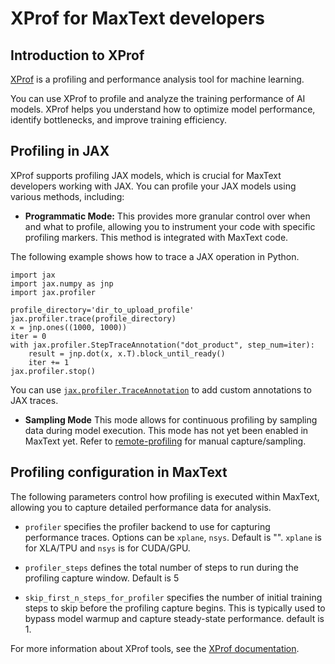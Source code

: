 # XProf for MaxText developers


## Introduction to XProf

[XProf](https://openxla.org/xprof) is a profiling and performance analysis tool for machine learning.

You can use XProf to profile and analyze the training performance of AI models. XProf helps you understand how to optimize model performance, identify bottlenecks, and improve training efficiency.


## Profiling in JAX 

XProf supports profiling JAX models, which is crucial for MaxText developers working with JAX. You can profile your JAX models using various methods, including:

 
*   **Programmatic Mode:** This provides more granular control over when and what to profile, allowing you to instrument your code with specific profiling markers. This method is integrated with MaxText code.


The following example shows how to trace a JAX operation in Python.


```
import jax
import jax.numpy as jnp
import jax.profiler

profile_directory='dir_to_upload_profile'
jax.profiler.trace(profile_directory)
x = jnp.ones((1000, 1000))
iter = 0
with jax.profiler.StepTraceAnnotation("dot_product", step_num=iter):
    result = jnp.dot(x, x.T).block_until_ready()
    iter += 1
jax.profiler.stop()
```


You can use [`jax.profiler.TraceAnnotation`](https://docs.jax.dev/en/latest/_autosummary/jax.profiler.TraceAnnotation.html) to add custom annotations to JAX traces.

*  **Sampling Mode** This mode allows for continuous profiling by sampling data during model execution.
This mode has not yet been enabled in MaxText yet. Refer to [remote-profiling](https://docs.jax.dev/en/latest/profiling.html#remote-profiling) for manual capture/sampling.

## Profiling configuration in MaxText

The following parameters control how profiling is executed within MaxText, allowing you to capture detailed performance data for analysis.

* `profiler`	specifies the profiler backend to use for capturing performance traces.	Options can be `xplane`, `nsys`. Default is "".	`xplane` is for XLA/TPU and `nsys` is for CUDA/GPU.

* `profiler_steps` defines the total number of steps to run during the profiling capture window.	Default is 5

* `skip_first_n_steps_for_profiler` specifies the number of initial training steps to skip before the profiling capture begins. This is typically used to bypass model warmup and capture steady-state performance.	default is 1.

For more information about XProf tools, see the [XProf documentation](https://openxla.org/xprof).




